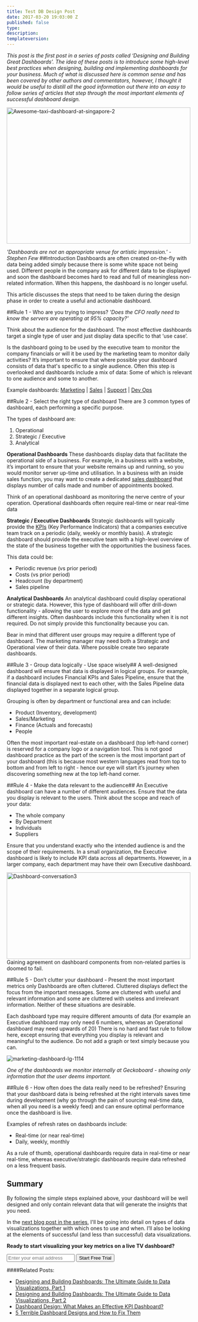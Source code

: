 ```yaml
---
title: Test DB Design Post
date: 2017-03-20 19:03:00 Z
published: false
type: 
description: 
templateversion: 
---
```


*This post is the first post in a series of posts called ‘Designing and Building Great Dashboards’. The idea of these posts is to introduce some high-level best practices when designing, building and implementing dashboards for your business. Much of what is discussed here is common sense and has been covered by other authors and commentators, however, I thought it would be useful to distill all the good information out there into an easy to follow series of articles that step through the most important elements of successful dashboard design.*
<div class="p_embed p_image_embed"><img class="wp-float-center" src="/uploads/0-awesome-taxi-dashboard-at-singapore-2.jpeg.scaled1000-300x222-2.jpg" alt="Awesome-taxi-dashboard-at-singapore-2" width="500" height="371"></div>

*'Dashboards are not an appropriate venue for artistic impression.' - Stephen Few*
##Introduction
Dashboards are often created on-the-fly with data being added simply because there is some white space not being used. Different people in the company ask for different data to be displayed and soon the dashboard becomes hard to read and full of meaningless non-related information. When this happens, the dashboard is no longer useful.

This article discusses the steps that need to be taken during the design phase in order to create a useful and actionable dashboard.

##Rule 1 - Who are you trying to impress?
*'Does the CFO really need to know the servers are operating at 95% capacity?'*

Think about the audience for the dashboard. The most effective dashboards target a single type of user and just display data specific to that ‘use case’.

Is the dashboard going to be used by the executive team to monitor the company financials or will it be used by the marketing team to monitor daily activities? It’s important to ensure that where possible your dashboard consists of data that's specific to a single audience. Often this step is overlooked and dashboards include a mix of data: Some of which is relevant to one audience and some to another.

Example dashboards: [Marketing](https://www.geckoboard.com/learn/dashboard-examples/marketing-dashboard-example/ "Marketing dashboard example") | [Sales](https://www.geckoboard.com/learn/dashboard-examples/sales-dashboard-example/ "Sales dashboard example") | [Support](https://www.geckoboard.com/learn/dashboard-examples/support-dashboard-example/ "Support dashboard example") | [Dev Ops](https://www.geckoboard.com/learn/dashboard-examples/dev-ops-dashboard-example/ "Dev Ops dashboard example")

##Rule 2 - Select the right type of dashboard
There are 3 common types of dashboard, each performing a specific purpose. 

The types of dashboard are:
1. Operational
2. Strategic / Executive
3. Analytical

**Operational Dashboards**
These dashboards display data that facilitate the operational side of a business. For example, in a business with a website, it’s important to ensure that your website remains up and running, so you would monitor server up-time and utilisation. In a business with an inside sales function, you may want to create a dedicated [sales dashboard](/sales-dashboards/) that displays number of calls made and number of appointments booked.

Think of an operational dashboard as monitoring the nerve centre of your operation. Operational dashboards often require real-time or near real-time data

**Strategic / Executive Dashboards**
Strategic dashboards will typically provide the [KPIs](/learn/what-is-a-key-performance-indicator-kpi/) (Key Performance Indicators) that a companies executive team track on a periodic (daily, weekly or monthly basis). A strategic dashboard should provide the executive team with a high-level overview of the state of the business together with the opportunities the business faces.

This data could be:

+ Periodic revenue (vs prior period)
+ Costs (vs prior period)
+ Headcount (by department)
+ Sales pipeline

**Analytical Dashboards**
An analytical dashboard could display operational or strategic data. However, this type of dashboard will offer drill-down functionality - allowing the user to explore more of the data and get different insights. Often dashboards include this functionality when it is not required. Do not simply provide this functionality because you can.

Bear in mind that different user groups may require a different type of dashboard. The marketing manager may need both a Strategic and Operational view of their data. Where possible create two separate dashboards.

##Rule 3 - Group data logically - Use space wisely##
A well-designed dashboard will ensure that data is displayed in logical groups. For example, if a dashboard includes Financial KPIs and Sales Pipeline, ensure that the financial data is displayed next to each other, with the Sales Pipeline data displayed together in a separate logical group.

Grouping is often by department or functional area and can include:

- Product (Inventory, development)
- Sales/Marketing
- Finance (Actuals and forecasts)
- People

Often the most important real-estate on a dashboard (top left-hand corner) is reserved for a company logo or a navigation tool. This is not good dashboard practice as the part of the screen is the most important part of your dashboard (this is because most western languages read from top to bottom and from left to right - hence our eye will start it’s journey when discovering something new at the top left-hand corner.

##Rule 4 - Make the data relevant to the audience##
An Executive dashboard can have a number of different audiences. Ensure that the data you display is relevant to the users. Think about the scope and reach of your data:

+ The whole company
+ By Department
+ Individuals
+ Suppliers

Ensure that you understand exactly who the intended audience is and the scope of their requirements. In a small organization, the Executive dashboard is likely to include KPI data across all departments. However, in a larger company, each department may have their own Executive dashboard.
<div class="p_embed p_image_embed"><img class="wp-float-center" src="/uploads/1-dashboard-conversation3.jpeg.scaled1000-300x141-2.jpg" alt="Dashboard-conversation3" width="500" height="236"></div>
Gaining agreement on dashboard components from non-related parties is doomed to fail.

##Rule 5 - Don’t clutter your dashboard - Present the most important metrics only
Dashboards are often cluttered. Cluttered displays deflect the focus from the important messages. Some are cluttered with useful and relevant information and some are cluttered with useless and irrelevant information. Neither of these situations are desirable.

Each dashboard type may require different amounts of data (for example an Executive dashboard may only need 6 numbers, whereas an Operational dashboard may need upwards of 20) There is no hard and fast rule to follow here, except ensuring that everything you display is relevant and meaningful to the audience. Do not add a graph or text simply because you can.

![marketing-dashboard-lg-1114](/uploads/marketing-dashboard-lg-1114.png) 

_One of the dashboards we monitor internally at Geckoboard - showing only information that the user deems important._

##Rule 6 - How often does the data really need to be refreshed?
Ensuring that your dashboard data is being refreshed at the right intervals saves time during development (why go through the pain of sourcing real-time data, when all you need is a weekly feed) and can ensure optimal performance once the dashboard is live.

Examples of refresh rates on dashboards include:
+ Real-time (or near real-time)
+ Daily, weekly, monthly

As a rule of thumb, operational dashboards require data in real-time or near real-time, whereas executive/strategic dashboards require data refreshed on a less frequent basis.

<h2>Summary</h2>
By following the simple steps explained above, your dashboard will be well designed and only contain relevant data that will generate the insights that you need.

In the <a href="https://www.geckoboard.com/blog/designing-and-building-dashboards-data-visualisations/">next blog post in the series</a>, I'll be going into detail on types of data visualizations together with which ones to use and when. I’ll also be looking at the elements of successful (and less than successful) data visualizations.

<p><b>Ready to start visualizing your key metrics on a live TV dashboard?</b></p>

<form action="/try-geckoboard/" method="get" class="inline__signup-form">
<input type="email" name="email" placeholder="Enter your email address" />
<button class="btn">Start Free Trial</button>
</form>

####Related Posts:
- [Designing and Building Dashboards: The Ultimate Guide to Data Visualizations, Part 1](https://www.geckoboard.com/blog/designing-and-building-dashboards-the-ultimate-guide-to-data-visualizations-part-1)
- [Designing and Building Dashboards: The Ultimate Guide to Data Visualizations, Part 2](https://www.geckoboard.com/blog/designing-and-building-dashboards-the-ultimate-guide-to-data-visualizations-part-2)
- [Dashboard Design: What Makes an Effective KPI Dashboard?](https://www.geckoboard.com/blog/dashboard-design-what-makes-an-effective-kpi-dashboard/)
- [5 Terrible Dashboard Designs and How to Fix Them](https://www.geckoboard.com/blog/5-terrible-dashboard-designs-and-how-to-fix-them/)
